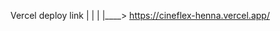 Vercel deploy link
            |
            |
            |
            |____> https://cineflex-henna.vercel.app/